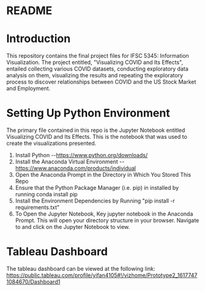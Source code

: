 # README

# Introduction
This repository contains the final project files for IFSC 5345: Information Visualization. The project entitled, "Visualizing COVID and Its Effects", entailed collecting 
various COVID datasets, conducting exploratory data analysis on them, visualizing the results and repeating the exploratory process to discover relationships between COVID
and the US Stock Market and Employment.

# Setting Up Python Environment
The primary file contained in this repo is the Jupyter Notebook entitled Visualizing COVID and Its Effects. This is the notebook that was used to create the visualizations
presented.

1) Install Python --https://www.python.org/downloads/
2) Install the Anaconda Virtual Environment -- https://www.anaconda.com/products/individual
3) Open the Anaconda Prompt in the Directory in Which You Stored This Repo
4) Ensure that the Python Package Manager (i.e. pip) in installed by running conda install pip 
5) Install the Environment Dependencies by Running "pip install -r requirements.txt"
6) To Open the Jupyter Notebook, Key jupyter notebook in the Anaconda Prompt. This will open your directory structure in your browser. Navigate to and click on the Jupyter Notebook to view.


# Tableau Dashboard
The tableau dashboard can be viewed at the following link: 
https://public.tableau.com/profile/yifan4105#!/vizhome/Prototype2_16177471084670/Dashboard1